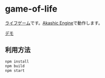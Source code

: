 # game-of-life

[ライフゲーム](https://ja.wikipedia.org/wiki/%E3%83%A9%E3%82%A4%E3%83%95%E3%82%B2%E3%83%BC%E3%83%A0)です。[Akashic Engine](https://akashic-games.github.io/)で動作します。

[デモ](https://akriaueno.github.io/game-of-life/)

## 利用方法

```sh
npm install
npm build
npm start
```
